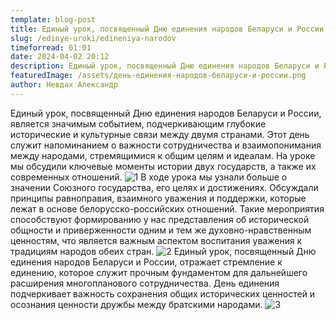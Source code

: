 ```yaml
---
template: blog-post
title: Единый урок, посвященный Дню единения народов Беларуси и России
slug: /edinye-uroki/edineniya-narodov
timeforread: 01:01
date: 2024-04-02 20:12
description: Единый урок, посвященный Дню единения народов Беларуси и России
featuredImage: /assets/день-единения-народов-беларуси-и-россии.png
author: Невдах Александр
---
```

Единый урок, посвященный Дню единения народов Беларуси и России, является значимым событием, подчеркивающим глубокие исторические и культурные связи между двумя странами. Этот день служит напоминанием о важности сотрудничества и взаимопонимания между народами, стремящимися к общим целям и идеалам. На уроке мы обсудили ключевые моменты истории двух государств, а также их современных отношений. 
![1](/assets/photo_4_2024-04-03_20-14-05.jpg "1")
В ходе урока мы узнали больше о значении Союзного государства, его целях и достижениях. Обсуждали принципы равноправия, взаимного уважения и поддержки, которые лежат в основе белорусско-российских отношений. Такие мероприятия способствуют формированию у нас представления об исторической общности и приверженности одним и тем же духовно-нравственным ценностям, что является важным аспектом воспитания уважения к традициям народов обеих стран.
![2](/assets/photo_3_2024-04-03_20-14-05.jpg "2")
Единый урок, посвященный Дню единения народов Беларуси и России, отражает стремление к единению, которое служит прочным фундаментом для дальнейшего расширения многопланового сотрудничества. День единения подчеркивает важность сохранения общих исторических ценностей и осознания ценности дружбы между братскими народами. 
![3](/assets/photo_1_2024-04-03_20-14-05.jpg "3")










